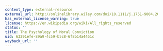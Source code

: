 ```yaml
---
content_type: external-resource
external_url: http://onlinelibrary.wiley.com/doi/10.1111/j.1751-9004.2010.00254.x/full
has_external_license_warning: true
license: https://en.wikipedia.org/wiki/All_rights_reserved
status: ''
title: The Psychology of Moral Conviction
uid: 63291efe-89a9-4c59-b5c8-6f8b14a4461c
wayback_url: ''
---
```

